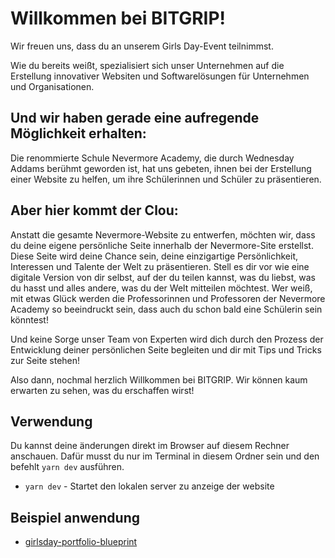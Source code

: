 # Willkommen bei BITGRIP! 

Wir freuen uns, dass du an unserem Girls Day-Event teilnimmst. 

Wie du bereits weißt, spezialisiert sich unser Unternehmen auf die Erstellung innovativer Websiten und Softwarelösungen für Unternehmen und Organisationen. 

## Und wir haben gerade eine aufregende Möglichkeit erhalten: 

Die renommierte Schule Nevermore Academy, die durch Wednesday Addams berühmt geworden ist, hat uns gebeten, ihnen bei der Erstellung einer Website zu helfen, um ihre Schülerinnen und Schüler zu präsentieren.

## Aber hier kommt der Clou: 

Anstatt die gesamte Nevermore-Website zu entwerfen, möchten wir, dass du deine eigene persönliche Seite innerhalb der Nevermore-Site erstellst. 
Diese Seite wird deine Chance sein, deine einzigartige Persönlichkeit, Interessen und Talente der Welt zu präsentieren. 
Stell es dir vor wie eine digitale Version von dir selbst, auf der du teilen kannst, was du liebst, was du hasst und alles andere, was du der Welt mitteilen möchtest. 
Wer weiß, mit etwas Glück werden die Professorinnen und Professoren der Nevermore Academy so beeindruckt sein, dass auch du schon bald eine Schülerin sein könntest!

Und keine Sorge unser Team von Experten wird dich durch den Prozess der Entwicklung deiner persönlichen Seite begleiten und dir mit Tips und Tricks zur Seite stehen!

Also dann, nochmal herzlich Willkommen bei BITGRIP. Wir können kaum erwarten zu sehen, was du erschaffen wirst!


## Verwendung

Du kannst deine änderungen direkt im Browser auf diesem Rechner anschauen. Dafür musst du nur im Terminal in diesem Ordner sein und den befehlt `yarn dev` ausführen.

- `yarn dev` - Startet den lokalen server zu anzeige der website

## Beispiel anwendung

- [girlsday-portfolio-blueprint](https://fotopixel.github.io/girlsday-portfolio-blueprint/)
